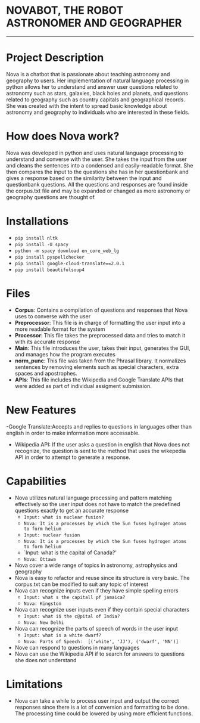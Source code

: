 # NOVABOT, THE ROBOT ASTRONOMER AND GEOGRAPHER
---

# Project Description

Nova is a chatbot that is passionate about teaching astronomy and geography to users. Her implementation of natural language processing in python allows her to understand and answer user questions related to astronomy such as stars, galaxies, black holes and planets, and questions related to geography such as country capitals and geographical records. She was created with the intent to spread basic knowledge about astronomy and geography to individuals who are interested in these fields. 

# How does Nova work?

Nova was developed in python and uses natural language processing to understand and converse with the user. She takes the input from the user and cleans the sentences into a condensed and easily-readable format. She then compares the input to the questions she has in her questionbank and gives a response based on the similarity between the input and questionbank questions. All the questions and responses are found inside the corpus.txt file and may be expanded or changed as more astronomy or geography questions are thought of. 

# Installations

- `pip install nltk`
- `pip install -U spacy`
- `python -m spacy download en_core_web_lg`
- `pip install pyspellchecker`
- `pip install google-cloud-translate==2.0.1`
- `pip install beautifulsoup4`


# Files

- **Corpus**: Contains a compilation of questions and responses that Nova uses to converse with the user
- **Preprocessor**: This file is in charge of formatting the user input into a more readable format for the system
- **Processor**: This file takes the preprocessed data and tries to match it with its accurate response
- **Main**: This file introduces the user, takes their input, generates the GUI, and manages how the program executes 
- **norm_punc**: This file was taken from the Phrasal library. It normalizes sentences by removing elements such as special characters, extra spaces and apostrophes. 
- **APIs**: This file includes the Wikipedia and Google Translate APIs that were added as part of individual assigment submission. 

# New Features
-Google Translate:Accepts and replies to questions in languages other than english in order to make information more accessable. 
- Wikipedia API: If the user asks a question in english that Nova does not recognize, the question is sent to the method that uses the wikepedia API in order to attempt to generate a response. 
# Capabilities

- Nova utilizes natural language processing and pattern matching effectively so the user input does not have to match the predefined questions exactly to get an accurate response
  - `Input: what is nuclear fusion?`
  - `Nova: It is a processes by which the Sun fuses hydrogen atoms to form helium`
  - `Input: nuclear fusion`
  - `Nova: It is a processes by which the Sun fuses hydrogen atoms to form helium`
  - `Input: what is the capital of Canada?'
  - `Nova: Ottawa`
- Nova cover a wide range of topics in astronomy, astrophysics and geography
- Nova is easy to refactor and reuse since its structure is very basic. The corpus.txt can be modified to suit any topic of interest
- Nova can recognize inputs even if they have simple spelling errors
  - `Input: what s the capitall pf jamaica?`
  - `Nova: Kingston`
- Nova can recognize user inputs even if they contain special characters 
  - `Input: what i$ the c@pital of India?`
  - `Nova: New Delhi`
- Nova can recognize the parts of speech of words in the user input
  - `Input: what is a white dwarf?`
  - `Nova: Parts of Speech:  [('white', 'JJ'), ('dwarf', 'NN')]`
- Nove can respond to questions in many languages 
- Nova can use the Wikipedia API if to search for answers to questions she does not understand

# Limitations

- Nova can take a while to process user input and output the correct responses since there is a lot of conversion and formatting to be done. The processing time could be lowered by using more efficient functions.

